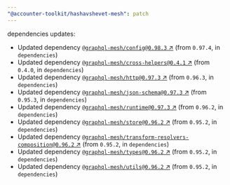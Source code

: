 ```yaml
---
"@accounter-toolkit/hashavshevet-mesh": patch
---
```

dependencies updates:
  - Updated dependency [`@graphql-mesh/config@0.98.3` ↗︎](https://www.npmjs.com/package/@graphql-mesh/config/v/0.98.3) (from `0.97.4`, in `dependencies`)
  - Updated dependency [`@graphql-mesh/cross-helpers@0.4.1` ↗︎](https://www.npmjs.com/package/@graphql-mesh/cross-helpers/v/0.4.1) (from `0.4.0`, in `dependencies`)
  - Updated dependency [`@graphql-mesh/http@0.97.3` ↗︎](https://www.npmjs.com/package/@graphql-mesh/http/v/0.97.3) (from `0.96.3`, in `dependencies`)
  - Updated dependency [`@graphql-mesh/json-schema@0.97.3` ↗︎](https://www.npmjs.com/package/@graphql-mesh/json-schema/v/0.97.3) (from `0.95.3`, in `dependencies`)
  - Updated dependency [`@graphql-mesh/runtime@0.97.3` ↗︎](https://www.npmjs.com/package/@graphql-mesh/runtime/v/0.97.3) (from `0.96.2`, in `dependencies`)
  - Updated dependency [`@graphql-mesh/store@0.96.2` ↗︎](https://www.npmjs.com/package/@graphql-mesh/store/v/0.96.2) (from `0.95.2`, in `dependencies`)
  - Updated dependency [`@graphql-mesh/transform-resolvers-composition@0.96.2` ↗︎](https://www.npmjs.com/package/@graphql-mesh/transform-resolvers-composition/v/0.96.2) (from `0.95.2`, in `dependencies`)
  - Updated dependency [`@graphql-mesh/types@0.96.2` ↗︎](https://www.npmjs.com/package/@graphql-mesh/types/v/0.96.2) (from `0.95.2`, in `dependencies`)
  - Updated dependency [`@graphql-mesh/utils@0.96.2` ↗︎](https://www.npmjs.com/package/@graphql-mesh/utils/v/0.96.2) (from `0.95.2`, in `dependencies`)
